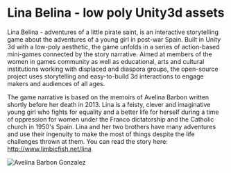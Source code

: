 # Lina Belina - low poly Unity3d assets

Lina Belina - adventures of a little pirate saint, is an interactive storytelling game about the adventures of a young girl in post-war Spain. Built in Unity 3d with a low-poly aesthetic, the game unfolds in a series of action-based mini-games connected by the story narrative. Aimed at members of the women in games community as well as educational, arts and cultural institutions working with displaced and diaspora groups, the open-source project uses storytelling and easy-to-build 3d interactions to engage makers and audiences of all ages. 

The game narrative is based on the memoirs of Avelina Barbon written shortly before her death in 2013. Lina is a feisty, clever and imaginative young girl who fights for equality and a better life for herself during a time of oppression for women under the Franco dictatorship and the Catholic church in 1950's Spain. Lina and her two brothers have many adventures and use their ingenuity to make the most of things despite the life challenges thrown at them. You can read the story here: http://www.limbicfish.net/lina

<img title = "Avelina Barbon Gonzalez" src="http://www.limbicfish.net/wp-content/uploads/2017/03/DSC_0286-940x1306.jpg" />
